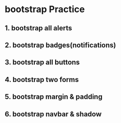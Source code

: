 # bootstrap Practice
## 1. bootstrap all alerts 
## 2. bootstrap  badges(notifications)
## 3. bootstrap all buttons
## 4. bootstrap two forms
## 5. bootstrap margin & padding 
## 6. bootstrap navbar & shadow